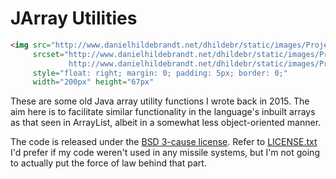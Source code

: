 # JArray Utilities

```html
<img src="http://www.danielhildebrandt.net/dhildebr/static/images/ProjectLogo_JArrayUtilities@1x.png"
     srcset="http://www.danielhildebrandt.net/dhildebr/static/images/ProjectLogo_JArrayUtilities@1x.png 1x
             http://www.danielhildebrandt.net/dhildebr/static/images/ProjectLogo_JArrayUtilities@2x.png 2x"
     style="float: right; margin: 0; padding: 5px; border: 0;"
     width="200px" height="67px"
```

These are some old Java array utility functions I wrote back in 2015. The aim here is to facilitate similar functionality in the language's inbuilt arrays as that seen in ArrayList, albeit in a somewhat less object-oriented manner.

The code is released under the [BSD 3-cause license](https://opensource.org/licenses/BSD-3-Clause). Refer to [LICENSE.txt](LICENSE.txt) I'd prefer if my code weren't used in any missile systems, but I'm not going to actually put the force of law behind that part.

